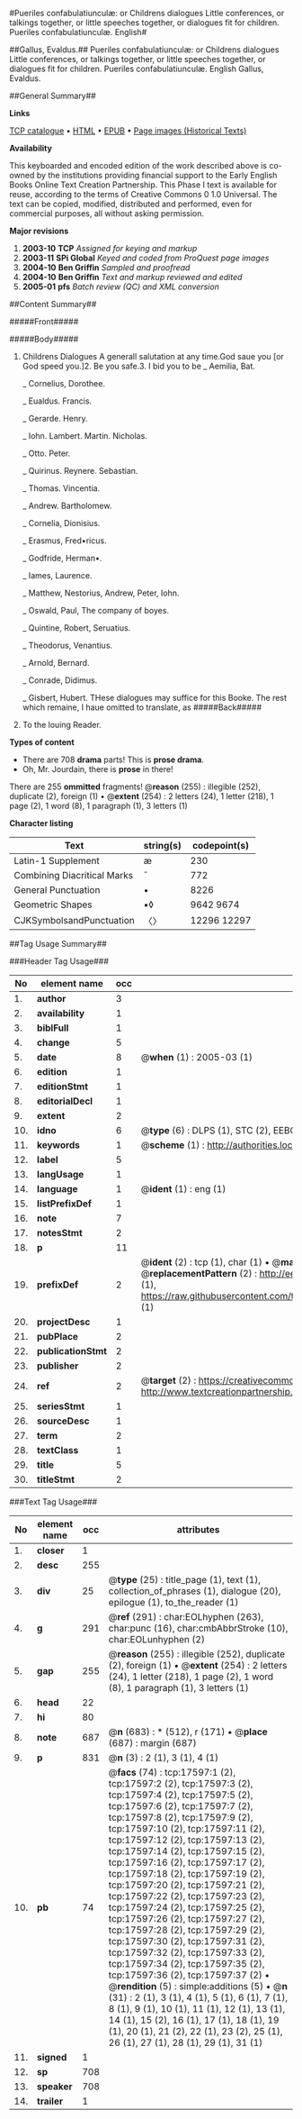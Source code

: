 #Pueriles confabulatiunculæ: or Childrens dialogues Little conferences, or talkings together, or little speeches together, or dialogues fit for children. Pueriles confabulatiunculæ. English#

##Gallus, Evaldus.##
Pueriles confabulatiunculæ: or Childrens dialogues Little conferences, or talkings together, or little speeches together, or dialogues fit for children.
Pueriles confabulatiunculæ. English
Gallus, Evaldus.

##General Summary##

**Links**

[TCP catalogue](http://www.ota.ox.ac.uk/tcp/)  • 
[HTML](http://tei.it.ox.ac.uk/tcp/Texts-HTML/free/A16/A16874.html)  • 
[EPUB](http://tei.it.ox.ac.uk/tcp/Texts-EPUB/free/A16/A16874.epub) • 
[Page images (Historical Texts)](https://data.historicaltexts.jisc.ac.uk/view?pubId=eebo-99852281e&pageId=eebo-99852281e-17597-1)

**Availability**

This keyboarded and encoded edition of the
	       work described above is co-owned by the institutions
	       providing financial support to the Early English Books
	       Online Text Creation Partnership. This Phase I text is
	       available for reuse, according to the terms of Creative
	       Commons 0 1.0 Universal. The text can be copied,
	       modified, distributed and performed, even for
	       commercial purposes, all without asking permission.

**Major revisions**

1. __2003-10__ __TCP__ *Assigned for keying and markup*
1. __2003-11__ __SPi Global__ *Keyed and coded from ProQuest page images*
1. __2004-10__ __Ben Griffin__ *Sampled and proofread*
1. __2004-10__ __Ben Griffin__ *Text and markup reviewed and edited*
1. __2005-01__ __pfs__ *Batch review (QC) and XML conversion*

##Content Summary##

#####Front#####

#####Body#####

1. Childrens Dialogues
A generall salutation at any time.God saue you [or God speed you.]2. Be you safe.3. I bid you to be 
    _ Aemilia, Bat.

    _ Cornelius, Dorothee.

    _ Eualdus. Francis.

    _ Gerarde. Henry.

    _ Iohn. Lambert. Martin. Nicholas.

    _ Otto. Peter.

    _ Quirinus. Reynere. Sebastian.

    _ Thomas. Vincentia.

    _ Andrew. Bartholomew.

    _ Cornelia, Dionisius.

    _ Erasmus, Fred•ricus.

    _ Godfride, Herman•.

    _ Iames, Laurence.

    _ Matthew, Nestorius, Andrew, Peter, Iohn.

    _ Oswald, Paul, The company of boyes.

    _ Quintine, Robert, Seruatius.

    _ Theodorus, Venantius.

    _ Arnold, Bernard.

    _ Conrade, Didimus.

    _ Gisbert, Hubert.
THese dialogues may suffice for this Booke. The rest which remaine, I haue omitted to translate, as 
#####Back#####

1. To the louing Reader.

**Types of content**

  * There are 708 **drama** parts! This is **prose drama**.
  * Oh, Mr. Jourdain, there is **prose** in there!

There are 255 **ommitted** fragments! 
 @__reason__ (255) : illegible (252), duplicate (2), foreign (1)  •  @__extent__ (254) : 2 letters (24), 1 letter (218), 1 page (2), 1 word (8), 1 paragraph (1), 3 letters (1)

**Character listing**


|Text|string(s)|codepoint(s)|
|---|---|---|
|Latin-1 Supplement|æ|230|
|Combining             Diacritical Marks|̄|772|
|General Punctuation|•|8226|
|Geometric Shapes|▪◊|9642 9674|
|CJKSymbolsandPunctuation|〈〉|12296 12297|

##Tag Usage Summary##

###Header Tag Usage###

|No|element name|occ|attributes|
|---|---|---|---|
|1.|__author__|3||
|2.|__availability__|1||
|3.|__biblFull__|1||
|4.|__change__|5||
|5.|__date__|8| @__when__ (1) : 2005-03 (1)|
|6.|__edition__|1||
|7.|__editionStmt__|1||
|8.|__editorialDecl__|1||
|9.|__extent__|2||
|10.|__idno__|6| @__type__ (6) : DLPS (1), STC (2), EEBO-CITATION (1), PROQUEST (1), VID (1)|
|11.|__keywords__|1| @__scheme__ (1) : http://authorities.loc.gov/ (1)|
|12.|__label__|5||
|13.|__langUsage__|1||
|14.|__language__|1| @__ident__ (1) : eng (1)|
|15.|__listPrefixDef__|1||
|16.|__note__|7||
|17.|__notesStmt__|2||
|18.|__p__|11||
|19.|__prefixDef__|2| @__ident__ (2) : tcp (1), char (1)  •  @__matchPattern__ (2) : ([0-9\-]+):([0-9IVX]+) (1), (.+) (1)  •  @__replacementPattern__ (2) : http://eebo.chadwyck.com/downloadtiff?vid=$1&page=$2 (1), https://raw.githubusercontent.com/textcreationpartnership/Texts/master/tcpchars.xml#$1 (1)|
|20.|__projectDesc__|1||
|21.|__pubPlace__|2||
|22.|__publicationStmt__|2||
|23.|__publisher__|2||
|24.|__ref__|2| @__target__ (2) : https://creativecommons.org/publicdomain/zero/1.0/ (1), http://www.textcreationpartnership.org/docs/. (1)|
|25.|__seriesStmt__|1||
|26.|__sourceDesc__|1||
|27.|__term__|2||
|28.|__textClass__|1||
|29.|__title__|5||
|30.|__titleStmt__|2||


###Text Tag Usage###

|No|element name|occ|attributes|
|---|---|---|---|
|1.|__closer__|1||
|2.|__desc__|255||
|3.|__div__|25| @__type__ (25) : title_page (1), text (1), collection_of_phrases (1), dialogue (20), epilogue (1), to_the_reader (1)|
|4.|__g__|291| @__ref__ (291) : char:EOLhyphen (263), char:punc (16), char:cmbAbbrStroke (10), char:EOLunhyphen (2)|
|5.|__gap__|255| @__reason__ (255) : illegible (252), duplicate (2), foreign (1)  •  @__extent__ (254) : 2 letters (24), 1 letter (218), 1 page (2), 1 word (8), 1 paragraph (1), 3 letters (1)|
|6.|__head__|22||
|7.|__hi__|80||
|8.|__note__|687| @__n__ (683) : * (512), r (171)  •  @__place__ (687) : margin (687)|
|9.|__p__|831| @__n__ (3) : 2 (1), 3 (1), 4 (1)|
|10.|__pb__|74| @__facs__ (74) : tcp:17597:1 (2), tcp:17597:2 (2), tcp:17597:3 (2), tcp:17597:4 (2), tcp:17597:5 (2), tcp:17597:6 (2), tcp:17597:7 (2), tcp:17597:8 (2), tcp:17597:9 (2), tcp:17597:10 (2), tcp:17597:11 (2), tcp:17597:12 (2), tcp:17597:13 (2), tcp:17597:14 (2), tcp:17597:15 (2), tcp:17597:16 (2), tcp:17597:17 (2), tcp:17597:18 (2), tcp:17597:19 (2), tcp:17597:20 (2), tcp:17597:21 (2), tcp:17597:22 (2), tcp:17597:23 (2), tcp:17597:24 (2), tcp:17597:25 (2), tcp:17597:26 (2), tcp:17597:27 (2), tcp:17597:28 (2), tcp:17597:29 (2), tcp:17597:30 (2), tcp:17597:31 (2), tcp:17597:32 (2), tcp:17597:33 (2), tcp:17597:34 (2), tcp:17597:35 (2), tcp:17597:36 (2), tcp:17597:37 (2)  •  @__rendition__ (5) : simple:additions (5)  •  @__n__ (31) : 2 (1), 3 (1), 4 (1), 5 (1), 6 (1), 7 (1), 8 (1), 9 (1), 10 (1), 11 (1), 12 (1), 13 (1), 14 (1), 15 (2), 16 (1), 17 (1), 18 (1), 19 (1), 20 (1), 21 (2), 22 (1), 23 (2), 25 (1), 26 (1), 27 (1), 28 (1), 29 (1), 31 (1)|
|11.|__signed__|1||
|12.|__sp__|708||
|13.|__speaker__|708||
|14.|__trailer__|1||
